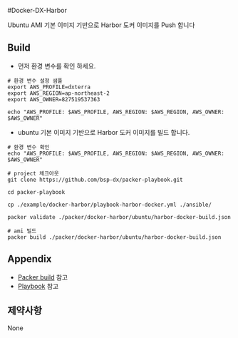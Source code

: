 #Docker-DX-Harbor

Ubuntu AMI 기본 이미지 기반으로  Harbor 도커 이미지를 Push 합니다


Build
----------
- 먼저 환경 변수를 확인 하세요.
```shell
# 환경 변수 설정 샘플
export AWS_PROFILE=dxterra
export AWS_REGION=ap-northeast-2
export AWS_OWNER=827519537363

echo "AWS_PROFILE: $AWS_PROFILE, AWS_REGION: $AWS_REGION, AWS_OWNER: $AWS_OWNER"
```
- ubuntu 기본 이미지 기반으로 Harbor 도커 이미지를 빌드 합니다.
```shell
# 환경 변수 확인
echo "AWS_PROFILE: $AWS_PROFILE, AWS_REGION: $AWS_REGION, AWS_OWNER: $AWS_OWNER"

# project 체크아웃
git clone https://github.com/bsp-dx/packer-playbook.git

cd packer-playbook

cp ./example/docker-harbor/playbook-harbor-docker.yml ./ansible/

packer validate ./packer/docker-harbor/ubuntu/harbor-docker-build.json

# ami 빌드 
packer build ./packer/docker-harbor/ubuntu/harbor-docker-build.json
```

Appendix
----------

- [Packer build](./ubuntu/harbor-docker-build.json) 참고
- [Playbook](../../example/docker-harbor/playbook-harbor-docker.yml) 참고

제약사항
----------
None
